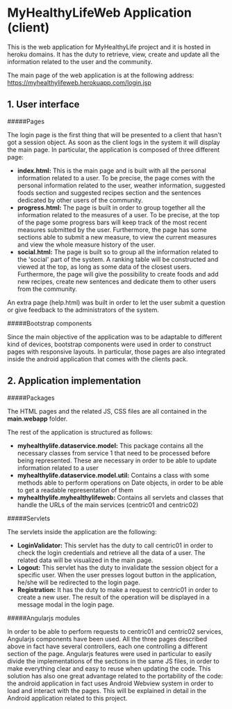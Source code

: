 # MyHealthyLifeWeb Application (client)

This is the web application for MyHealthyLife project and it is hosted in heroku domains. It has the duty to retrieve, view, create and update all the information related to the user and the community. 

The main page of the web application is at the following address: https://myhealthylifeweb.herokuapp.com/login.jsp


## 1. User interface

#####Pages

The login page is the first thing that will be presented to a client that hasn't got a session object. As soon as the client logs in the system it will display the main page.
In particular, the application is composed of three different page:
- **index.html:** This is the main page and is built with all the personal information related to a user. To be precise, the page comes with the personal information related to the user, weather information, suggested foods section and suggested recipes section and the sentences dedicated by other users of the community. 
- **progress.html:** The page is built in order to group together all the information related to the measures of a user. To be precise, at the top of the page some progress bars will keep track of the most recent measures submitted by the user. Furthermore, the page has some sections able to submit a new measure, to view the current measures and view the whole measure history of the user.
- **social.html:** The page is built so to group all the information related to the 'social' part of the system. A ranking table will be constructed and viewed at the top, as long as some data of the closest users. Furthermore, the page will give the possibility to create foods and add new recipes, create new sentences and dedicate them to other users from the community.

An extra page (help.html) was built in order to let the user submit a question or give feedback to the administrators of the system.

#####Bootstrap components

Since the main objective of the application was to be adaptable to different kind of devices, bootstrap components were used in order to construct pages with responsive layouts.
In particular, those pages are also integrated inside the android application that comes with the clients pack.

## 2. Application implementation
#####Packages

The HTML pages and the related JS, CSS files are all contained in the **main.webapp** folder.

The rest of the application is structured as follows:
- **myhealthylife.dataservice.model:** This package contains all the necessary classes from service 1 that need to be processed before being represented. These are necessary in order to be able to update information related to a user
- **myhealthylife.dataservice.model.util:** Contains a class with some methods able to perform operations on Date objects, in order to be able to get a readable representation of them
- **myhealthylife.myhealthylifeweb:** Contains all servlets and classes that handle the URLs of the main services (centric01 and centric02)

#####Servlets

The servlets inside the application are the following:
- **LoginValidator:** This servlet has the duty to call centric01 in order to check the login credentials and retrieve all the data of a user. The related data will be visualized in the main page.
- **Logout:** This servlet has the duty to invalidate the session object for a specific user. When the user presses logout button in the application, he/she will be redirected to the login page.
- **Registration:** It has the duty to make a request to centric01 in order to create a new user. The result of the operation will be displayed in a message modal in the login page.

#####Angularjs modules

In order to be able to perform requests to centric01 and centric02 services, Angularjs components have been used.
All the three pages described above in fact have several controllers, each one controlling a different section of the page.
Angularjs features were used in particular to easily divide the implementations of the sections in the same JS files, in order to make everything clear and easy to reuse when updating the code.
This solution has also one great advantage related to the portability of the code: the android application in fact uses Android Webview system in order to load and interact with the pages.
This will be explained in detail in the Android application related to this project.

